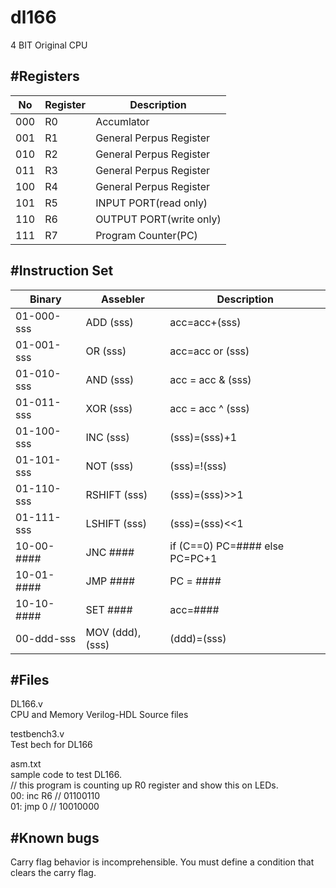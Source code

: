 # dl166
4 BIT Original CPU

#Registers  
------------------------  
|No|Register|Description
----|----|----
|000| R0| Accumlator|   
|001| R1| General Perpus Register|
|010| R2| General Perpus Register|
|011| R3| General Perpus Register|
|100| R4| General Perpus Register|
|101| R5| INPUT PORT(read only)|  
|110| R6| OUTPUT PORT(write only)|  
|111| R7| Program Counter(PC)|  

#Instruction Set  
------------------------  
|Binary|Assebler|Description|
----|----|----
|01-000-sss| ADD (sss)|  acc=acc+(sss)|  
|01-001-sss| OR (sss)|   acc=acc or (sss)|  
|01-010-sss| AND (sss)|  acc = acc & (sss)|  
|01-011-sss| XOR (sss)|  acc = acc ^ (sss) | 
|01-100-sss| INC (sss)|  (sss)=(sss)+1|  
|01-101-sss| NOT (sss)|  (sss)=!(sss)|  
|01-110-sss| RSHIFT (sss)|(sss)=(sss)>>1|  
|01-111-sss| LSHIFT (sss)|(sss)=(sss)<<1|  
|10-00-####| JNC #### |if (C==0) PC=#### else PC=PC+1|  
|10-01-####| JMP #### |PC = ####|  
|10-10-####| SET #### |acc=####|  
|00-ddd-sss| MOV (ddd),(sss)|(ddd)=(sss)|

#Files
------------------------  
DL166.v  
CPU and Memory Verilog-HDL Source files  

testbench3.v  
Test bech for DL166  

asm.txt  
sample code to test DL166.  
// this program is counting up R0 register and show this on LEDs.  
00: inc R6 // 01100110   
01: jmp 0  // 10010000

#Known bugs
------------------------  

Carry flag behavior is incomprehensible. You must define a condition that clears the carry flag.
